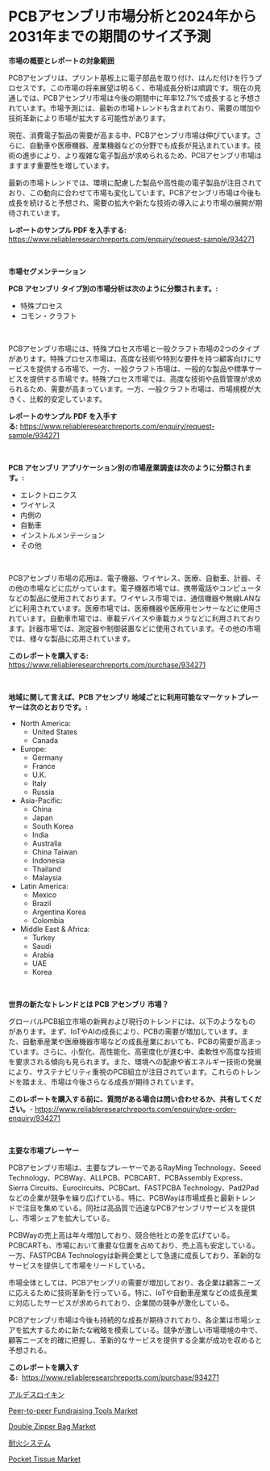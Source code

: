 <p><h1>PCBアセンブリ市場分析と2024年から2031年までの期間のサイズ予測</h1></p><p><strong>市場の概要とレポートの対象範囲</strong></p>
<p><p>PCBアセンブリは、プリント基板上に電子部品を取り付け、はんだ付けを行うプロセスです。この市場の将来展望は明るく、市場成長分析は順調です。現在の見通しでは、PCBアセンブリ市場は今後の期間中に年率12.7%で成長すると予想されています。市場予測には、最新の市場トレンドも含まれており、需要の増加や技術革新により市場が拡大する可能性があります。</p><p>現在、消費電子製品の需要が高まる中、PCBアセンブリ市場は伸びています。さらに、自動車や医療機器、産業機器などの分野でも成長が見込まれています。技術の進歩により、より複雑な電子製品が求められるため、PCBアセンブリ市場はますます重要性を増しています。</p><p>最新の市場トレンドでは、環境に配慮した製品や高性能の電子製品が注目されており、この動向に合わせて市場も変化しています。PCBアセンブリ市場は今後も成長を続けると予想され、需要の拡大や新たな技術の導入により市場の展開が期待されています。</p></p>
<p><strong>レポートのサンプル PDF を入手する:</strong> <a href="https://www.reliableresearchreports.com/enquiry/request-sample/934271">https://www.reliableresearchreports.com/enquiry/request-sample/934271</a></p>
<p>&nbsp;</p>
<p><strong>市場セグメンテーション</strong></p>
<p><strong>PCB アセンブリ タイプ別の市場分析は次のように分類されます。:</strong></p>
<p><ul><li>特殊プロセス</li><li>コモン・クラフト</li></ul></p>
<p>&nbsp;</p>
<p><p>PCBアセンブリ市場には、特殊プロセス市場と一般クラフト市場の2つのタイプがあります。特殊プロセス市場は、高度な技術や特別な要件を持つ顧客向けにサービスを提供する市場で、一方、一般クラフト市場は、一般的な製品や標準サービスを提供する市場です。特殊プロセス市場では、高度な技術や品質管理が求められるため、需要が高まっています。一方、一般クラフト市場は、市場規模が大きく、比較的安定しています。</p></p>
<p><strong>レポートのサンプル PDF を入手する:</strong>&nbsp;<a href="https://www.reliableresearchreports.com/enquiry/request-sample/934271">https://www.reliableresearchreports.com/enquiry/request-sample/934271</a></p>
<p>&nbsp;</p>
<p><strong> PCB アセンブリ アプリケーション別の市場産業調査は次のように分類されます。:</strong></p>
<p><ul><li>エレクトロニクス</li><li>ワイヤレス</li><li>内側の</li><li>自動車</li><li>インストルメンテーション</li><li>その他</li></ul></p>
<p>&nbsp;</p>
<p><p>PCBアセンブリ市場の応用は、電子機器、ワイヤレス、医療、自動車、計器、その他の市場などに広がっています。電子機器市場では、携帯電話やコンピュータなどの製品に使用されております。ワイヤレス市場では、通信機器や無線LANなどに利用されています。医療市場では、医療機器や医療用センサーなどに使用されています。自動車市場では、車載デバイスや車載カメラなどに利用されております。計器市場では、測定器や制御装置などに使用されています。その他の市場では、様々な製品に応用されています。</p></p>
<p><strong>このレポートを購入する:</strong>&nbsp; <a href="https://www.reliableresearchreports.com/purchase/934271">https://www.reliableresearchreports.com/purchase/934271</a></p>
<p>&nbsp;</p>
<p><strong>地域に関して言えば、PCB アセンブリ 地域ごとに利用可能なマーケットプレーヤーは次のとおりです。:</strong></p>
<p><ul>
    <li>
        North America:
        <ul>
            <li>United States</li>
            <li>Canada</li>
        </ul>
    </li>
    <li>
        Europe:
        <ul>
            <li>Germany</li>
            <li>France</li>
            <li>U.K.</li>
            <li>Italy</li>
            <li>Russia</li>
        </ul>
    </li>
    <li>
        Asia-Pacific:
        <ul>
            <li>China</li>
            <li>Japan</li>
            <li>South Korea</li>
            <li>India</li>
            <li>Australia</li>
            <li>China Taiwan</li>
            <li>Indonesia</li>
            <li>Thailand</li>
            <li>Malaysia</li>
        </ul>
    </li>
    <li>
        Latin America:
        <ul>
            <li>Mexico</li>
            <li>Brazil</li>
            <li>Argentina Korea</li>
            <li>Colombia</li>
        </ul>
    </li>
    <li>
        Middle East & Africa:
        <ul>
            <li>Turkey</li>
            <li>Saudi</li>
            <li>Arabia</li>
            <li>UAE</li>
            <li>Korea</li>
        </ul>
    </li>
    </ul></p>
<p>&nbsp;</p>
<p><strong>世界の新たなトレンドとは PCB アセンブリ 市場？</strong></p>
<p><p>グローバルPCB組立市場の新興および現行のトレンドには、以下のようなものがあります。まず、IoTやAIの成長により、PCBの需要が増加しています。また、自動車産業や医療機器市場などの成長産業においても、PCBの需要が高まっています。さらに、小型化、高性能化、高密度化が進む中、柔軟性や高度な技術を要求される傾向も見られます。また、環境への配慮や省エネルギー技術の発展により、サステナビリティ重視のPCB組立が注目されています。これらのトレンドを踏まえ、市場は今後さらなる成長が期待されています。</p></p>
<p><strong>このレポートを購入する前に、質問がある場合は問い合わせるか、共有してください。</strong>- <a href="https://www.reliableresearchreports.com/enquiry/pre-order-enquiry/934271">https://www.reliableresearchreports.com/enquiry/pre-order-enquiry/934271</a></p>
<p>&nbsp;</p>
<p><strong>主要な市場プレーヤー</strong></p>
<p><p>PCBアセンブリ市場は、主要なプレーヤーであるRауMing Technology、Seeed Technology、PCBWay、ALLPCB、PCBCART、PCBAssembly Express、Sierra Circuits、Eurocircuits、PCBCart、FASTPCBA Technology、Pad2Padなどの企業が競争を繰り広げている。特に、PCBWayは市場成長と最新トレンドで注目を集めている。同社は高品質で迅速なPCBアセンブリサービスを提供し、市場シェアを拡大している。</p><p>PCBWayの売上高は年々増加しており、競合他社との差を広げている。PCBCARTも、市場において重要な位置を占めており、売上高も安定している。一方、FASTPCBA Technologyは新興企業として急速に成長しており、革新的なサービスを提供して市場をリードしている。</p><p>市場全体としては、PCBアセンブリの需要が増加しており、各企業は顧客ニーズに応えるために技術革新を行っている。特に、IoTや自動車産業などの成長産業に対応したサービスが求められており、企業間の競争が激化している。</p><p>PCBアセンブリ市場は今後も持続的な成長が期待されており、各企業は市場シェアを拡大するために新たな戦略を模索している。競争が激しい市場環境の中で、顧客ニーズを的確に把握し、革新的なサービスを提供する企業が成功を収めると予想される。</p></p>
<p><strong>このレポートを購入する:</strong>&nbsp;&nbsp;<a href="https://www.reliableresearchreports.com/purchase/934271">https://www.reliableresearchreports.com/purchase/934271</a></p>
<p><p><a href="https://medium.com/@ashman753/%E3%82%A2%E3%83%AB%E3%83%87%E3%82%B9%E3%83%AB%E3%82%A4%E3%82%AD%E3%83%B3%E5%B8%82%E5%A0%B4%E3%83%AC%E3%83%9D%E3%83%BC%E3%83%88%E3%81%AF-%E3%81%93%E3%81%AE%E5%B8%82%E5%A0%B4%E3%81%AE%E6%9C%80%E6%96%B0%E3%81%AE%E3%83%88%E3%83%AC%E3%83%B3%E3%83%89%E3%81%A8%E6%88%90%E9%95%B7%E6%A9%9F%E4%BC%9A%E3%82%92%E6%98%8E%E3%82%89%E3%81%8B%E3%81%AB%E3%81%97%E3%81%A6%E3%81%84%E3%81%BE%E3%81%99-29f3ab3e8699">アルデスロイキン</a></p><p><a href="https://issuu.com/reportprime-2/docs/peer-to-peer-fundraising-tools-market-size-2030.pp">Peer-to-peer Fundraising Tools Market</a></p><p><a href="https://view.publitas.com/reportprime-1/double-zipper-bag-market-dynamics-2024-2031-also-about-its-market-trends-projections-and-opportunities/">Double Zipper Bag Market</a></p><p><a href="https://github.com/mreklxf44233/Market-Research-Report-List-1/blob/main/4336069184409.md">耐火システム</a></p><p><a href="https://view.publitas.com/reportprime-1/pocket-tissue-market-analysis-examines-its-scope-on-growth-opportunities-and-forecasted-trends-spanning-from-2024-to-2031/">Pocket Tissue Market</a></p></p>